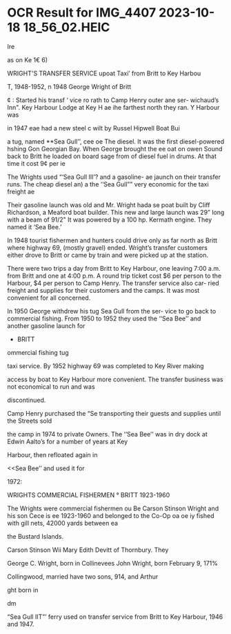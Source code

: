 # OCR Result for IMG_4407 2023-10-18 18_56_02.HEIC

Ire

as
on
Ke
1€
6)

WRIGHT'S TRANSFER SERVICE
upoat Taxi’ from Britt to Key Harbou

T, 1948-1952,
n 1948 George Wright of Britt

¢ : Started his transf ‘
vice ro rath to Camp Henry outer ane ser-
wichaud’s Inn". Key Harbour Lodge at Key H ae
ihe farthest north they ran. Y Harbour was

in 1947 eae had a new steel c
wilt by Russel Hipwell Boat Bui

a tug, named **Sea Gull’’, cee oe The
diesel. It was the first diesel-powered hshing Gon
Georgian Bay. When George brought the ee oat on
owen Sound back to Britt he loaded on board sage from
of diesel fuel in drums. At that time it cost 9¢ per ie

The Wrights used “‘Sea Gull III’? and a gasoline- ae
jaunch on their transfer runs. The cheap diesel an) a
the ‘‘Sea Gull”” very economic for the taxi freight ae

Their gasoline launch was old and Mr. Wright hada se
poat built by Cliff Richardson, a Meaford boat builder. This
new and large launch was 29” long with a beam of 91/2"
It was powered by a 100 hp. Kermath engine. They named
it ‘Sea Bee.’

In 1948 tourist fishermen and hunters could drive only
as far north as Britt where highway 69, (mostly gravel)
ended. Wright’s transfer customers either drove to Britt or
came by train and were picked up at the station.

There were two trips a day from Britt to Key Harbour,
one leaving 7:00 a.m. from Britt and one at 4:00 p.m. A
round trip ticket cost $6 per person to the Harbour, $4
per person to Camp Henry. The transfer service also car-
ried freight and supplies for their customers and the camps.
It was most convenient for all concerned.

In 1950 George withdrew his tug Sea Gull from the ser-
vice to go back to commercial fishing. From 1950 to 1952
they used the ‘‘Sea Bee’’ and another gasoline launch for

* BRITT

ommercial fishing tug

taxi service.
By 1952 highway 69 was completed to Key River making

access by boat to Key Harbour more convenient. The
transfer business was not economical to run and was

discontinued.

Camp Henry purchased the “Se
transporting their guests and supplies until the Streets sold

the camp in 1974 to private Owners. The ‘‘Sea Bee’’ was in
dry dock at Edwin Aalto’s for a number of years at Key

Harbour, then refloated again in

<<Sea Bee’’ and used it for

1972:

WRIGHTS COMMERCIAL FISHERMEN ° BRITT
1923-1960

The Wrights were commercial fishermen ou Be
Carson Stinson Wright and his son Cece is ee
1923-1960 and belonged to the Co-Op oa oe iy
fished with gill nets, 42000 yards between ea

the Bustard Islands.

Carson Stinson Wii
Mary Edith Devitt of Thornbury. They

George C. Wright, born in Collinevees
John Wright, born February 9, 171%

Collingwood, married
have two sons,
914, and Arthur

ght born in

dm

“Sea Gull IIT”’ ferry used on transfer service from Britt to
Key Harbour, 1946 and 1947.

